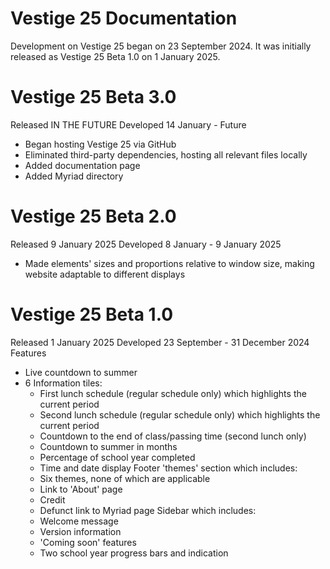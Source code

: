 # Vestige 25 Documentation
Development on Vestige 25 began on 23 September 2024. It was initially released as Vestige 25 Beta 1.0 on 1 January 2025.
# Vestige 25 Beta 3.0
Released IN THE FUTURE
Developed 14 January - Future
 - Began hosting Vestige 25 via GitHub
 - Eliminated third-party dependencies, hosting all relevant files locally
 - Added documentation page
 - Added Myriad directory
# Vestige 25 Beta 2.0
Released 9 January 2025
Developed 8 January - 9 January 2025
 - Made elements' sizes and proportions relative to window size, making website adaptable to different displays
# Vestige 25 Beta 1.0
Released 1 January 2025
Developed 23 September - 31 December 2024
Features
- Live countdown to summer
- 6 Information tiles:
	- First lunch schedule (regular schedule only) which highlights the current period
	- Second lunch schedule (regular schedule only) which highlights the current period
	- Countdown to the end of class/passing time (second lunch only)
	- Countdown to summer in months
	- Percentage of school year completed
	- Time and date display
Footer 'themes' section which includes:
	- Six themes, none of which are applicable
	- Link to 'About' page
	- Credit
	- Defunct link to Myriad page
Sidebar which includes:
	- Welcome message
	- Version information
	- 'Coming soon' features
	- Two school year progress bars and indication
